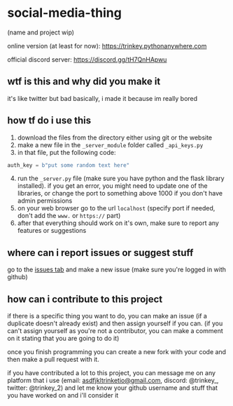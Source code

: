# social-media-thing
(name and project wip)

online version (at least for now): https://trinkey.pythonanywhere.com

official discord server: https://discord.gg/tH7QnHApwu

## wtf is this and why did you make it
it's like twitter but bad basically, i made it because im really bored

## how tf do i use this
1. download the files from the directory either using git or the website
2. make a new file in the `_server_module` folder called `_api_keys.py`
3. in that file, put the following code:
```py
auth_key = b"put some random text here"
```
4. run the `_server.py` file (make sure you have python and the flask library installed). if you get an error, you
might need to update one of the libraries, or change the port to something above 1000 if you don't have admin permissions
6. on your web browser go to the url `localhost` (specify port if needed, don't add the `www.` or `https://` part)
7. after that everything should work on it's own, make sure to report any features or suggestions

## where can i report issues or suggest stuff
go to the [issues tab](https://github.com/trinkey/social-media-thing) and make a new issue (make sure you're logged in with github)

## how can i contribute to this project
if there is a specific thing you want to do, you can make an issue (if a duplicate doesn't already exist) and then
assign yourself if you can. (if you can't assign yourself as you're not a contributor, you can make a comment on it
stating that you are going to do it)

once you finish programming you can create a new fork with your code and then make a pull request with it.

if you have contributed a lot to this project, you can message me on any platform that i use (email: asdfjkltrinketio@gmail.com,
discord: @trinkey_, twitter: @trinkey_2) and let me know your github username and stuff that you have worked on and i'll consider it
